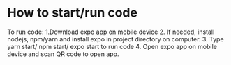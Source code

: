 # How to start/run code
To run code: 
1.Download expo app on mobile device 
2. If needed, install nodejs, npm/yarn and install expo in project directory on computer. 
3. Type yarn start/ npm start/ expo start to run code 
4. Open expo app on mobile device and scan QR code to open app.
